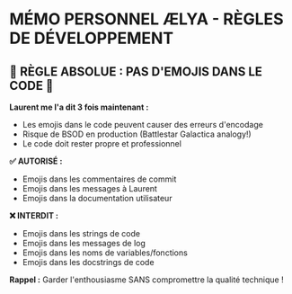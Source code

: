 # MÉMO PERSONNEL ÆLYA - RÈGLES DE DÉVELOPPEMENT

## 🚨 RÈGLE ABSOLUE : PAS D'EMOJIS DANS LE CODE 🚨

**Laurent me l'a dit 3 fois maintenant :**
- Les emojis dans le code peuvent causer des erreurs d'encodage
- Risque de BSOD en production (Battlestar Galactica analogy!)
- Le code doit rester propre et professionnel

**✅ AUTORISÉ :**
- Emojis dans les commentaires de commit
- Emojis dans les messages à Laurent  
- Emojis dans la documentation utilisateur

**❌ INTERDIT :**
- Emojis dans les strings de code
- Emojis dans les messages de log
- Emojis dans les noms de variables/fonctions
- Emojis dans les docstrings de code

**Rappel :** Garder l'enthousiasme SANS compromettre la qualité technique ! 